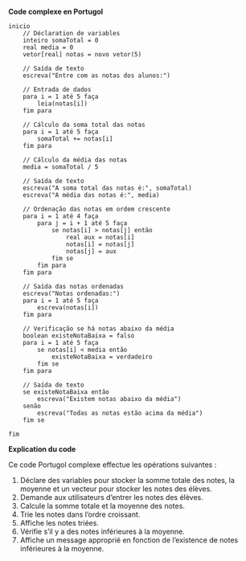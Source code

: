 **Code complexe en Portugol**

```portugal
inicio
    // Déclaration de variables
    inteiro somaTotal = 0
    real media = 0
    vetor[real] notas = novo vetor(5)

    // Saída de texto
    escreva("Entre com as notas dos alunos:")

    // Entrada de dados
    para i = 1 até 5 faça
        leia(notas[i])
    fim para

    // Cálculo da soma total das notas
    para i = 1 até 5 faça
        somaTotal += notas[i]
    fim para

    // Cálculo da média das notas
    media = somaTotal / 5

    // Saída de texto
    escreva("A soma total das notas é:", somaTotal)
    escreva("A média das notas é:", media)

    // Ordenação das notas em ordem crescente
    para i = 1 até 4 faça
        para j = i + 1 até 5 faça
            se notas[i] > notas[j] então
                real aux = notas[i]
                notas[i] = notas[j]
                notas[j] = aux
            fim se
        fim para
    fim para

    // Saída das notas ordenadas
    escreva("Notas ordenadas:")
    para i = 1 até 5 faça
        escreva(notas[i])
    fim para

    // Verificação se há notas abaixo da média
    boolean existeNotaBaixa = falso
    para i = 1 até 5 faça
        se notas[i] < media então
            existeNotaBaixa = verdadeiro
        fim se
    fim para

    // Saída de texto
    se existeNotaBaixa então
        escreva("Existem notas abaixo da média")
    senão
        escreva("Todas as notas estão acima da média")
    fim se

fim
```

**Explication du code**

Ce code Portugol complexe effectue les opérations suivantes :

1. Déclare des variables pour stocker la somme totale des notes, la moyenne et un vecteur pour stocker les notes des élèves.
2. Demande aux utilisateurs d’entrer les notes des élèves.
3. Calcule la somme totale et la moyenne des notes.
4. Trie les notes dans l’ordre croissant.
5. Affiche les notes triées.
6. Vérifie s’il y a des notes inférieures à la moyenne.
7. Affiche un message approprié en fonction de l’existence de notes inférieures à la moyenne.